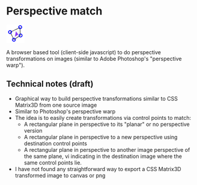 # Perspective match

![alt text](./static/favicon.png)

A browser based tool (client-side javascript) to do perspective transformations on images (similar to Adobe Photoshop's "perspective warp").


## Technical notes (draft)

- Graphical way to build perspective transformations similar to CSS Matrix3D from one source image
- Similar to Photoshop's perspective warp
- The idea is to easily create transformations via control points to match:
  - A rectangular plane in perspective to its "planar" or no perspective version
  - A rectangular plane in perspective to a new perspective using destination control points
  - A rectangular plane in perspective to another image perspective of the same plane, vi indicating in the destination image where the same control points lie. 
- I have not found any straightforward way to export a CSS Matrix3D transformed image to canvas or png

